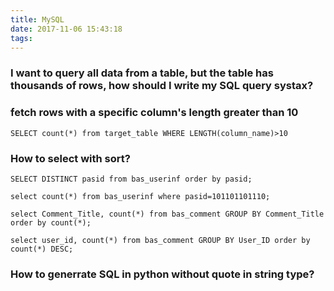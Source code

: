 ```yaml
---
title: MySQL
date: 2017-11-06 15:43:18
tags:
---
```



### I want to query all data from a table, but the table has thousands of rows, how should I write my SQL query systax?

### 

### fetch rows with a specific column's length greater than 10
`SELECT count(*) from target_table WHERE LENGTH(column_name)>10`


### How to select with sort?
```
SELECT DISTINCT pasid from bas_userinf order by pasid;

select count(*) from bas_userinf where pasid=101101101110;

select Comment_Title, count(*) from bas_comment GROUP BY Comment_Title order by count(*);

select user_id, count(*) from bas_comment GROUP BY User_ID order by count(*) DESC;
```

### How to generrate SQL in python without quote in string type?

